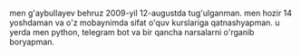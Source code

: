 men g'aybullayev behruz 2009-yil 12-augustda tug'ulganman.
men hozir 14 yoshdaman va o'z mobaynimda sifat o'quv kurslariga qatnashyapman.
u yerda men python, telegram bot va bir qancha narsalarni o'rganib boryapman. 
